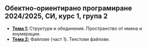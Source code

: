 ## Обектно-ориентирано програмиране 2024/2025, СИ, курс 1, група 2


- [**Тема 1:**](https://github.com/KristianIvanov24/Object-oriented-programming-SE/tree/main/sem-01) Структури и обединения. Пространство от имена и енумерации.
- [**Тема 2:**](https://github.com/KristianIvanov24/Object-oriented-programming-SE/tree/main/sem-02) Файлове (част 1). Текстови файлове.
